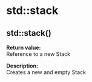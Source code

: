 # std::stack

## std::stack()

**Return value:**  
Reference to a new Stack  

**Description:**    
Creates a new and empty Stack 